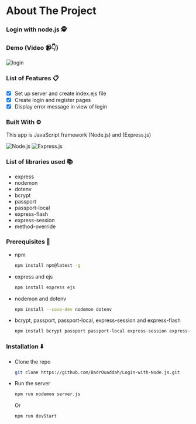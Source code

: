 # About The Project 

### Login with node.js 🕵️ 

### Demo (Video 📹👇)

![login](https://github.com/BadrOuaddah/Login-with-Node.js/assets/119801735/6a960aff-3af4-40f1-b39e-7f69da5e2895)

### List of Features 📋

- [x] Set up server and create index.ejs file
- [x] Create login and register pages
- [x] Display error message in view of login

### Built With ⚙️

This app is JavaScript framework (Node.js) and (Express.js)

![Node.js](https://img.shields.io/badge/Node%20js-339933?style=for-the-badge&logo=nodedotjs&logoColor=white)
![Express.js](https://img.shields.io/badge/Express%20js-000000?style=for-the-badge&logo=express&logoColor=white)

### List of libraries used 📚

- express
- nodemon
- dotenv
- bcrypt
- passport
- passport-local
- express-flash
- express-session
- method-override


### Prerequisites 📜

* npm
  ```bash
  npm install npm@latest -g
  ```
* express and ejs
  ```bash
  npm install express ejs
  ```
* nodemon and dotenv
  ```bash
  npm install --save-dev nodemon dotenv
  ```
* bcrypt, passport, passport-local, express-session and express-flash
  ```bash
  npm install bcrypt passport passport-local express-session express-flash
  ```  
  

### Installation ⬇️

 + Clone the repo
   ```bash
   git clone https://github.com/BadrOuaddah/Login-with-Node.js.git
   ```
 + Run the server
   ```bash
   npm run nodemon server.js
   ```
   Or
   ```bash
   npm run devStart
   ```
